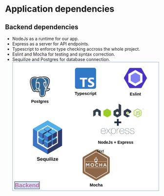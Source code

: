 # Application dependencies
## Backend dependencies
- NodeJs as a runtime for our app.
- Express as a server for API endpoints.
- Typescript to enforce type checking accross the whole project.
- Eslint and Mocha for testing and syntax correction.
- Sequilize and Postgres for database connection.
![dependencies](https://github.com/Farid-Mnf/udagram-app-circleci/blob/main/screenshots/dependencies-diagram.png)
